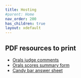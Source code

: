 ```yaml
---
title: Hosting
#parent: Home
nav_order: 200
has_children: true
layout: xdefault
---
```


<!--
## Contents

* [Host instructions](host-instructions)
* [Host copy list](host-copies)
* [Written contest script](written-script)
* [Orals contest script](orals-contestant)
* [Orals judge instructions](orals-judges)
* [Orals extra paper](orals-extrapaper) - used for extra paper on the contest.
-->

## PDF resources to print

* [Orals judge comments](../resources/oralcomments.pdf)
* [Orals scores summary form](../resources/oralsummaryform.pdf)
* [Candy bar answer sheet](../resources/candybar-answersheet.pdf)
